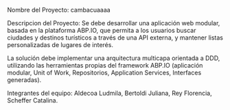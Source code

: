 Nombre del Proyecto: cambacuaaaa

Descripcion del Proyecto: Se debe desarrollar una aplicación web modular, basada en la plataforma ABP.IO, que permita a los usuarios buscar ciudades y destinos turísticos a través de una API externa, y mantener listas personalizadas de lugares de interés. 

La solución debe implementar una arquitectura multicapa orientada a DDD, utilizando las herramientas propias del framework ABP.IO (aplicación modular, Unit of Work, Repositorios, Application Services, Interfaces generadas).

Integrantes del equipo: Aldecoa Ludmila, Bertoldi Juliana, Rey Florencia, Scheffer Catalina.
